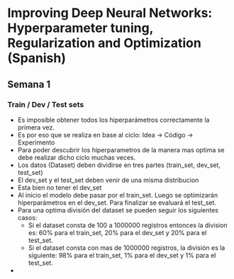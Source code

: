# Improving Deep Neural Networks: Hyperparameter tuning, Regularization and Optimization (Spanish)
## Semana 1
### Train / Dev / Test sets
* Es imposible obtener todos los hiperparámetros correctamente la primera vez.
* Es por eso que se realiza en base al ciclo: Idea -> Código -> Experimento
* Para poder descubrir los hiperparametros de la manera mas optima se debe realizar dicho ciclo muchas veces.
* Los datos (Dataset) deben dividirse en tres partes (train_set, dev_set, test_set)
* El dev_set y el test_set deben venir de una misma distribucion
* Esta bien no tener el dev_set
* Al inicio el modelo debe pasar por el train_set. Luego se optimizarán hiperparámetros en el dev_set. Para finalizar se evaluará el test_set.
* Para una optima división del dataset se pueden seguir los siguientes casos: 
    - Si el dataset consta de 100 a 1000000 registros entonces la division es: 60% para el train_set, 20% para el dev_set y 20% para el test_set.
    - Si el dataset consta con mas de 1000000 registros, la división es la siguiente: 98% para el train_set, 1% para el dev_set y 1% para el test_set.
* 
